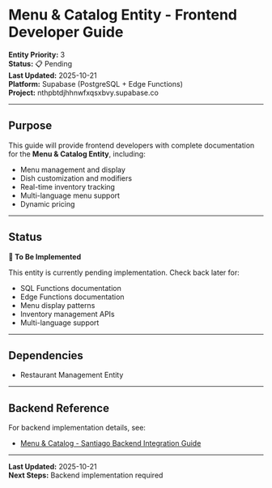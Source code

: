 # Menu & Catalog Entity - Frontend Developer Guide

**Entity Priority:** 3  
**Status:** 📋 Pending  
**Last Updated:** 2025-10-21  
**Platform:** Supabase (PostgreSQL + Edge Functions)  
**Project:** nthpbtdjhhnwfxqsxbvy.supabase.co

---

## Purpose

This guide will provide frontend developers with complete documentation for the **Menu & Catalog Entity**, including:
- Menu management and display
- Dish customization and modifiers
- Real-time inventory tracking
- Multi-language menu support
- Dynamic pricing

---

## Status

**🚧 To Be Implemented**

This entity is currently pending implementation. Check back later for:
- SQL Functions documentation
- Edge Functions documentation
- Menu display patterns
- Inventory management APIs
- Multi-language support

---

## Dependencies

- Restaurant Management Entity

---

## Backend Reference

For backend implementation details, see:
- [Menu & Catalog - Santiago Backend Integration Guide](../Menu%20&%20Catalog/SANTIAGO_BACKEND_INTEGRATION_GUIDE.md)

---

**Last Updated:** 2025-10-21  
**Next Steps:** Backend implementation required

